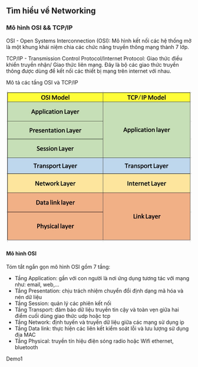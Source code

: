 ## Tìm hiểu về Networking
### Mô hình OSI && TCP/IP

OSI - Open Systems Interconnection (OSI): Mô hình kết nối các hệ thống mở là một khung khái niệm chia các chức năng truyền thông mạng thành 7 lớp.

TCP/IP - Transmission Control Protocol/Internet Protocol: Giao thức điều khiển truyền nhận/ Giao thức liên mạng. Đây là bộ các giao thức truyền thông được dùng để kết nối các thiết bị mạng trên internet với nhau.

Mô tả các tầng OSI và TCP/IP

![alt text](osi_tcp.jpg)

#### Mô hình OSI 

Tóm tắt ngắn gọn mô hình OSI gồm 7 tầng:

+ Tầng Application: gần với con người là nơi ứng dụng tương tác với mạng như: email, web,...
+ Tầng Presentation: chịu trách nhiệm chuyển đổi định dạng mã hóa và nén dữ liệu
+ Tầng Session: quản lý các phiên kết nối
+ Tầng Transport: đảm bảo dữ liệu truyền tin cậy và toàn vẹn giữa hai điểm cuối dùng giao thức udp hoặc tcp
+ Tầng Network: định tuyến và truyền dữ liệu giữa các mạng sử dụng ip
+ Tầng Data link: thực hiện các liên kết kiểm soát lỗi và lưu lượng sử dụng địa MAC
+ Tầng Physical: truyền tín hiệu điện sóng radio hoặc Wifi ethernet, bluetooth 

Demo1

